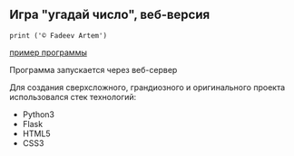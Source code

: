 ## Игра "угадай число", веб-версия
    
```
print ('© Fadeev Artem')
```

[пример программы](https://peaceful-anchorage-29597.herokuapp.com/ "Ссылка на heroku")

Программа запускается через веб-сервер

Для создания сверхсложного, грандиозного и оригинального проекта 
использовался стек технологий:
* Python3
* Flask
* HTML5
* CSS3

